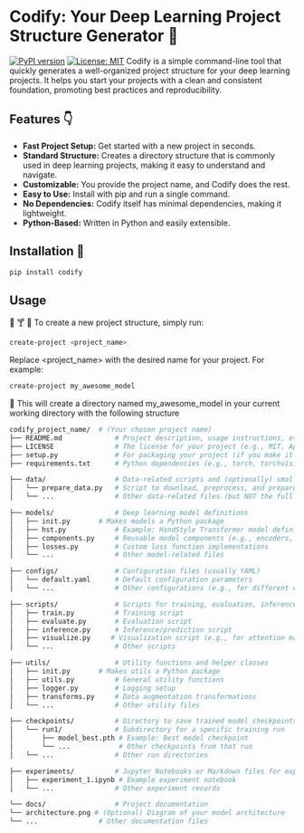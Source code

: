 # Codify: Your Deep Learning Project Structure Generator 📜 

[![PyPI version](https://badge.fury.io/py/codify.svg)](https://badge.fury.io/py/codify)
[![License: MIT](https://img.shields.io/badge/License-MIT-yellow.svg)](https://opensource.org/licenses/MIT)
Codify is a simple command-line tool that quickly generates a well-organized project structure for your deep learning projects. It helps you start your projects with a clean and consistent foundation, promoting best practices and reproducibility.

## Features 👇

*   **Fast Project Setup:**  Get started with a new project in seconds.
*   **Standard Structure:** Creates a directory structure that is commonly used in deep learning projects, making it easy to understand and navigate.
*   **Customizable:**  You provide the project name, and Codify does the rest.
*   **Easy to Use:**  Install with pip and run a single command.
*   **No Dependencies:** Codify itself has minimal dependencies, making it lightweight.
*   **Python-Based:** Written in Python and easily extensible.

## Installation 💪
```bash
pip install codify
```

## Usage
:beers: :cocktail: :tropical_drink:
To create a new project structure, simply run:

```bash
create-project <project_name>
```

Replace <project_name> with the desired name for your project.  For example:
```bash
create-project my_awesome_model
```

:page_facing_up: This will create a directory named my_awesome_model in your current working directory with the following structure

```bash
codify_project_name/  # (Your chosen project name)
├── README.md             # Project description, usage instructions, etc.
├── LICENSE               # The license for your project (e.g., MIT, Apache 2.0)
├── setup.py              # For packaging your project (if you make it a package)
├── requirements.txt      # Python dependencies (e.g., torch, torchvision, numpy)

├── data/                 # Data-related scripts and (optionally) small sample data
│   └── prepare_data.py   # Script to download, preprocess, and prepare data
│   └── ...               # Other data-related files (but NOT the full dataset)

├── models/               # Deep learning model definitions
│   ├── init.py       # Makes models a Python package
│   ├── hst.py            # Example: HandStyle Transformer model definition
│   ├── components.py     # Reusable model components (e.g., encoders, decoders)
│   ├── losses.py         # Custom loss function implementations
│   └── ...               # Other model-related files

├── configs/              # Configuration files (usually YAML)
│   └── default.yaml      # Default configuration parameters
│   └── ...               # Other configurations (e.g., for different experiments)

├── scripts/              # Scripts for training, evaluation, inference, etc.
│   ├── train.py          # Training script
│   ├── evaluate.py       # Evaluation script
│   ├── inference.py      # Inference/prediction script
│   ├── visualize.py     # Visualization script (e.g., for attention maps)
│   └── ...               # Other scripts

├── utils/                # Utility functions and helper classes
│   ├── init.py       # Makes utils a Python package
│   ├── utils.py          # General utility functions
│   ├── logger.py         # Logging setup
│   ├── transforms.py     # Data augmentation transformations
│   └── ...               # Other utility files

├── checkpoints/          # Directory to save trained model checkpoints
│   └── run1/             # Subdirectory for a specific training run
│       ├── model_best.pth # Example: Best model checkpoint
│       └── ...            # Other checkpoints from that run
│   └── ...               # Other run directories

├── experiments/          # Jupyter Notebooks or Markdown files for experiments
│   ├── experiment_1.ipynb # Example experiment notebook
│   └── ...               # Other experiment records

└── docs/                 # Project documentation
└── architecture.png # (Optional) Diagram of your model architecture
└── ...               # Other documentation files
```
